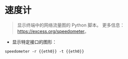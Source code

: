 # 速度计

> 显示终端中的网络流量图的 Python 脚本。
> 更多信息：<https://excess.org/speedometer>。

- 显示特定接口的图形：

`speedometer -r {{eth0}} -t {{eth0}}`